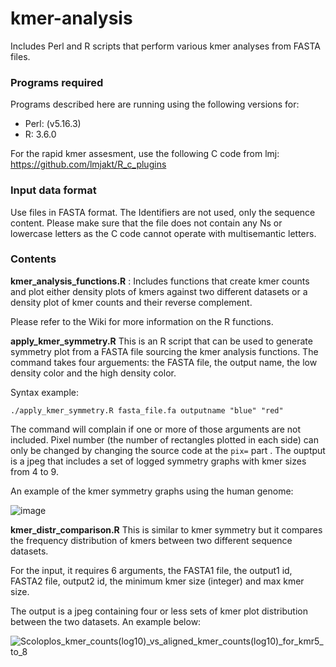 # kmer-analysis
Includes Perl and R scripts that perform various kmer analyses from FASTA files. 

### Programs required

Programs described here are running using the following versions for: 
- Perl: (v5.16.3)
- R:  3.6.0 

For the rapid kmer assesment, use the following C code from lmj: https://github.com/lmjakt/R_c_plugins

### Input data format

Use files in FASTA format. The Identifiers are not used, only the sequence content. Please make sure that the file does not contain any Ns or lowercase letters as the C code cannot operate with multisemantic letters.

### Contents

**kmer_analysis_functions.R** : Includes functions that create kmer counts and plot either density plots of kmers against two different datasets or a density plot of kmer counts and their reverse complement. 

Please refer to the Wiki for more information on the R functions.

**apply_kmer_symmetry.R** This is an R script that can be used to generate symmetry plot from a FASTA file sourcing the kmer analysis functions. The command takes four arguements: the FASTA file, the output name, the low density color and the high density color. 

Syntax example: 

`./apply_kmer_symmetry.R fasta_file.fa outputname "blue" "red"`

The command will complain if one or more of those arguments are not included. 
Pixel number (the number of rectangles plotted in each side) can only be changed by changing the source code at the  `pix=` part . 
The ouptput is a jpeg that includes a set of logged symmetry graphs with kmer sizes from 4 to 9. 

An example of the kmer symmetry graphs using the human genome: 

![image](https://user-images.githubusercontent.com/29709382/164441022-577b6810-5f20-4270-a40e-9d4eebd3ff01.png)

**kmer_distr_comparison.R** This is similar to kmer symmetry but it compares the frequency distribution of kmers between two different sequence datasets. 

For the input, it requires 6 arguments, the FASTA1 file, the output1 id, FASTA2 file, output2 id, the minimum kmer size (integer) and max kmer size.

The output is a jpeg containing four or less sets of kmer plot distribution between the two datasets. An example below: 

![Scoloplos_kmer_counts(log10)_vs_aligned_kmer_counts(log10)_for_kmr5_to_8](https://github.com/user-attachments/assets/28dfe916-8bb0-4dad-8925-d7f170baff62)

